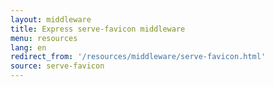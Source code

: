 ```yaml
---
layout: middleware
title: Express serve-favicon middleware
menu: resources
lang: en
redirect_from: '/resources/middleware/serve-favicon.html'
source: serve-favicon
---
```

